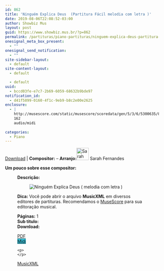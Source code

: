 ```yaml
---
id: 862
title: 'Ninguém Explica Deus  (Partitura Fácil melodia com letra )'
date: 2019-08-06T22:08:52-03:00
author: Showbiz Mus
layout: post
guid: https://www.showbiz.mus.br/?p=862
permalink: /partituras/piano-partituras/ninguem-explica-deus-partitura-facil-melodia-com-letra/
onesignal_meta_box_present:
  - ""
onesignal_send_notification:
  - ""
site-sidebar-layout:
  - default
site-content-layout:
  - default

  - default
uuid:
  - bccd03fe-e7c7-2b69-6059-68632b9bde97
notification_id:
  - d41f5899-0160-4f1c-9eb9-b8c2e00e2625
enclosure:
  - |
    http://musescore.com/static/musescore/scoredata/gen/5/3/6/5300635/8eb2482cc4f8f90c7c7038f6357b7336b7de2782/score.mid
    162
    audio/midi
    
categories:
  - Piano
---
```

[Download](#download "link para download de partitura") | **Compositor:** &#8211; **Arranjo:**<img alt="Sarah Fernandes" class="wp-image-40" width="40" hight="40" sizes="40" src="https://musescore.com/static/musescore/userdata/avatar/0/0/5/24334281.jpg@300x300?cache=1504121530" /> Sarah Fernandes

**Um pouco sobre esse compositor:** <figure class='wp-block-image'> 

**Descrição:** 

<figure class="wp-block-image"><img alt="Ninguém Explica Deus ( melodia com letra )" src="http://musescore.com/static/musescore/scoredata/gen/5/3/6/5300635/8eb2482cc4f8f90c7c7038f6357b7336b7de2782/score_0.png" class="wp-image-500" /> </figure>

**Dica:** Você pode abrir o arquivo **MusicXML** em diversos editores de partituras. Recomendamos o  <a target="_blank" href="https://www.showbiz.mus.br/musica/o-melhor-editor-de-partitura" title="Editor de Partitura" rel="noopener noreferrer">MuseScore</a> para sua editoração musical. 

  
**Páginas:** 1  
**Sub titulo:**  
<strong id="download">Download:</strong>

<div class="wp-block-columns has-2-columns alignwide has-4-columns">
  <div class="wp-block-column">
    <div class='wp-block-button aligncenter'>
      <a  target='_blank' href='https://musescore.com/static/musescore/scoredata/gen/5/3/6/5300635/8eb2482cc4f8f90c7c7038f6357b7336b7de2782/score_full.pdf' class='wp-block-button__link
         has-background has-vivid-red-background-color' rel="noopener noreferrer">PDF</a>
    </div>
  </div>
  
  <div class="wp-block-column">
    <div class='wp-block-button aligncenter'>
      <a  target='_blank' href='http://musescore.com/static/musescore/scoredata/gen/5/3/6/5300635/8eb2482cc4f8f90c7c7038f6357b7336b7de2782/score.mid' class='wp-block-button__link has-background' style='background-color:#2eb9d1' rel="noopener noreferrer">Midi</a>
    </div>
    
    <p>
    </p>
  </div>
  
  <div class="wp-block-column">
    <div class='wp-block-button aligncenter'>
      <a  target='_blank' href='http://musescore.com/static/musescore/scoredata/gen/5/3/6/5300635/8eb2482cc4f8f90c7c7038f6357b7336b7de2782/score.mxl' class='wp-block-button__link has-background has-very-dark-gray-background-color' rel="noopener noreferrer">MusicXML</a>
    </div>
  </div>
  
  <div class="wp-block-column">
  </div>
</div>